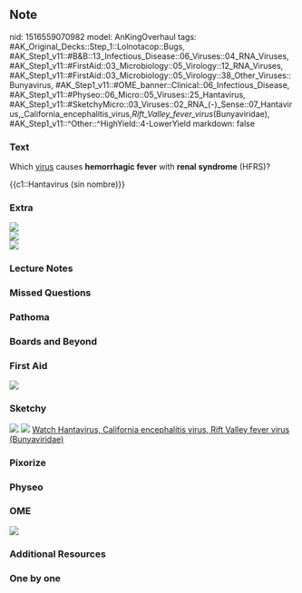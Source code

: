 ## Note
nid: 1516559070982
model: AnKingOverhaul
tags: #AK_Original_Decks::Step_1::Lolnotacop::Bugs, #AK_Step1_v11::#B&B::13_Infectious_Disease::06_Viruses::04_RNA_Viruses, #AK_Step1_v11::#FirstAid::03_Microbiology::05_Virology::12_RNA_Viruses, #AK_Step1_v11::#FirstAid::03_Microbiology::05_Virology::38_Other_Viruses::Bunyavirus, #AK_Step1_v11::#OME_banner::Clinical::06_Infectious_Disease, #AK_Step1_v11::#Physeo::06_Micro::05_Viruses::25_Hantavirus, #AK_Step1_v11::#SketchyMicro::03_Viruses::02_RNA_(-)_Sense::07_Hantavirus,_California_encephalitis_virus,_Rift_Valley_fever_virus_(Bunyaviridae), #AK_Step1_v11::^Other::^HighYield::4-LowerYield
markdown: false

### Text
Which <u>virus</u> causes <b>hemorrhagic fever</b> with <b>renal
syndrome</b> (HFRS)?
<div>
  {{c1::Hantavirus (sin nombre)}}
</div>

### Extra
<div><img src="paste-7962869367257.jpg"></div>
<div><img src="paste-8607114461661.jpg"></div>
<div><img src="paste-7069516169295.jpg"></div>

### Lecture Notes


### Missed Questions


### Pathoma


### Boards and Beyond


### First Aid
<img src="paste-10239202033667.jpg">

### Sketchy
<img src="paste-56152402427907.jpg"> <img src=
"paste-f074d38731b34c06fd0c0953ac9829b8588eedde.png"> <a href=
"https://dashboard.sketchy.com/study/medical/courses/medical-microbiology/units/medical-microbiology-viruses/videos/medical-microbiology-viruses-rna-viruses-negative-sense-hantavirus-california-encephalitis-virus-rift-valley-fever-virus-bunyaviridae?utm_source=anki&utm_medium=partnership&utm_campaign=february_update&utm_content=medical">
Watch Hantavirus, California encephalitis virus, Rift Valley fever
virus (Bunyaviridae)</a>

### Pixorize


### Physeo


### OME
<div class="ome-widget">
  <a href=
  "https://onlinemeded.org/spa/infectious-disease?ref=anki"><img src="_OME_AnkiFlashcards_Topic_1.png"></a>
</div>

### Additional Resources


### One by one

